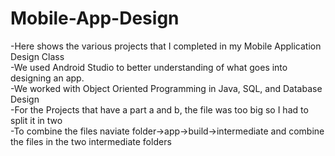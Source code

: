 # Mobile-App-Design
-Here shows the various projects that I completed in my Mobile Application Design Class<br>
-We used Android Studio to better understanding of what goes into designing an app.<br>
-We worked with Object Oriented Programming in Java, SQL, and Database Design<br>
-For the Projects that have a part a and b, the file was too big so I had to split it in two<br>
-To combine the files naviate folder->app->build->intermediate and combine the files in the two intermediate folders
